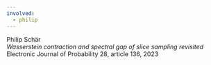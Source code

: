 ```yaml
---
involved:
  - philip
---
```


Philip Schär  
*Wasserstein contraction and spectral gap of slice sampling revisited*  
Electronic Journal of Probability 28, article 136, 2023  

